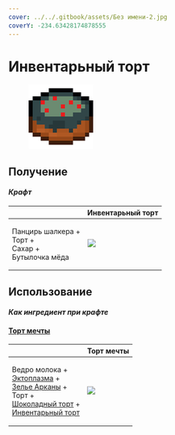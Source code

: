 ```yaml
---
cover: ../../.gitbook/assets/Без имени-2.jpg
coverY: -234.63428174878555
---
```


# Инвентарьный торт

<figure><img src="../../.gitbook/assets/inventory_cake_128.png" alt=""><figcaption></figcaption></figure>

## Получение

#### _Крафт_

|                                                                 | Инвентарьный торт                              |
| --------------------------------------------------------------- | ---------------------------------------------- |
| <p>Панцирь шалкера +<br>Торт +<br>Сахар +<br>Бутылочка мёда</p> | ![](../../.gitbook/assets/inventory\_cake.png) |

## Использование

#### _Как ингредиент при крафте_

#### [Торт мечты](dream\_cake.md)

|                                                                                                                                                                                                                                            | Торт мечты                                 |
| ------------------------------------------------------------------------------------------------------------------------------------------------------------------------------------------------------------------------------------------ | ------------------------------------------ |
| <p>Ведро молока +<br><a href="ectoplasm.md">Эктоплазма</a> +<br><a href="weak_arcana_potion.md">Зелье Арканы</a> +<br>Торт +<br><a href="chocolate_cake.md">Шоколадный торт</a> +<br><a href="inventory_cake.md">Инвентарьный торт</a></p> | ![](../../.gitbook/assets/dream\_cake.png) |
